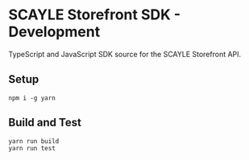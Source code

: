 # SCAYLE Storefront SDK - Development

TypeScript and JavaScript SDK source for the SCAYLE Storefront API.

## Setup

```
npm i -g yarn
```

## Build and Test

```
yarn run build
yarn run test
```